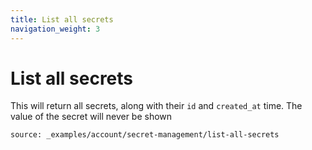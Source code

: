```yaml
---
title: List all secrets
navigation_weight: 3
---
```


# List all secrets

This will return all secrets, along with their `id` and `created_at` time. The
value of the secret will never be shown

```code_snippets
source: _examples/account/secret-management/list-all-secrets
```
